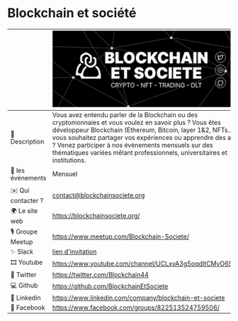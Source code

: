 # Blockchain et société

|                    | ![logo](bets-logo.png)                                                                                           |
| ------------------ | ---------------------------------------------------------------------------------------------------------------- |
| 📝 Description  | Vous avez entendu parler de la Blockchain ou des cryptomonnaies et vous voulez en savoir plus ? Vous êtes développeur Blockchain (Ethereum, Bitcoin, layer 1&2, NFTs...) et vous souhaitez partager vos expériences ou apprendre des autres ? Venez participer à nos évènements mensuels sur des thématiques variées mêlant professionnels, universitaires et institutions.                                                                                                           |
| 📆 les évènements  | Mensuel                                                                                                          |
|                    |                                                                                                                  |
| ✉️ Qui contacter ? | contact@blockchainsociete.org                                                                                    |
| 🌍 Le site web     | https://blockchainsociete.org/                                                                                   |
| 🎙 Groupe Meetup    | https://www.meetup.com/Blockchain-Societe/                                                                       |
| ✨ Slack           | [lien d'invitation](https://join.slack.com/t/meetup-blockchain/shared_invite/zt-3u8hgq75-hkvVna9GdMnRwf7Pq4tqFw) |
| 🎞 Youtube          | https://www.youtube.com/channel/UCLxvA3g5oqdItCMvO6Scfhg                                                         |
| 🐥 Twitter         | https://twitter.com/Blockchain44                                                                                 |
| 💻 Github          | https://github.com/BlockchainEtSociete                                                                           |
| 💼 Linkedin        | https://www.linkedin.com/company/blockchain-et-societe                                                           |
| 👥 Facebook        | https://www.facebook.com/groups/822513524759506/                                                                 |
